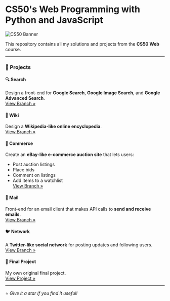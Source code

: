 # CS50's Web Programming with Python and JavaScript

![CS50 Banner](https://example.com/path/to/image.png)

This repository contains all my solutions and projects from the **CS50 Web** course.

---

### 📂 Projects

#### 🔍 Search
Design a front-end for **Google Search**, **Google Image Search**, and **Google Advanced Search**.  
[View Branch »](https://github.com/Sandes-Damunu/CS50-web-projects/tree/main/search)

#### 📝 Wiki
Design a **Wikipedia-like online encyclopedia**.  
[View Branch »](https://github.com/Sandes-Damunu/CS50-web-projects/tree/main/wiki)

#### 🛒 Commerce
Create an **eBay-like e-commerce auction site** that lets users:
* Post auction listings
* Place bids
* Comment on listings
* Add items to a watchlist  
[View Branch »](https://github.com/Sandes-Damunu/CS50-web-projects/tree/main/commerce)

#### 📧 Mail
Front-end for an email client that makes API calls to **send and receive emails**.  
[View Branch »](https://github.com/Sandes-Damunu/CS50-web-projects/tree/main/mail)

#### 🐦 Network
A **Twitter-like social network** for posting updates and following users.  
[View Branch »](https://github.com/Sandes-Damunu/CS50-web-projects/tree/main/network)

#### 🌟 Final Project
My own original final project.  
[View Project »](https://github.com/YourUserName/YourRepo/tree/main/final-project)

---

⭐️ *Give it a star if you find it useful!*

